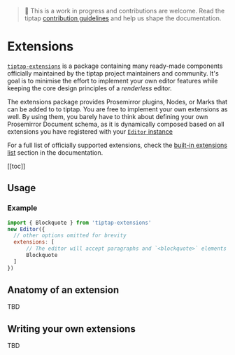 > 🚧 This is a work in progress and contributions are welcome. Read the tiptap [contribution guidelines][@tiptap-contrib]
> and help us shape the documentation.


# Extensions
[`tiptap-extensions`](@tiptap-extensions) is a package containing many ready-made components officially maintained
by the tiptap project maintainers and community. It's goal is to minimise the effort to implement your own editor
features while keeping the core design principles of a _renderless_ editor.

The extensions package provides Prosemirror plugins, Nodes, or Marks that can be added to to tiptap. You are free to 
implement your own extensions as well. By using them, you barely have to think about defining your own Prosemirror 
Document schema, as it is dynamically composed based on all extensions you have registered with your 
[`Editor` instance](../api/classes.md#editor)

For a full list of officially supported extensions, check the [built-in extensions list](./built-in.md) section in the documentation.

[[toc]]

## Usage

### Example

```js
import { Blockquote } from 'tiptap-extensions'
new Editor({
  // other options omitted for brevity
  extensions: [
      // The editor will accept paragraphs and `<blockquote>` elements as part of its document schema.
      Blockquote
  ]
})
```

## Anatomy of an extension
TBD

## Writing your own extensions
TBD


[@tiptap-contrib]: https://github.com/scrumpy/tiptap/blob/master/CONTRIBUTING.md
[@tiptap-extensions]: https://www.npmjs.com/package/tiptap-extensions